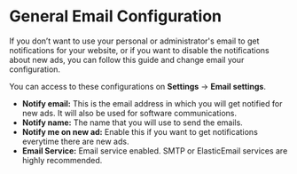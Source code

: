 # General Email Configuration

If you don’t want to use your personal or administrator's email to get notifications for your website, or if you want to disable the notifications about new ads, you can follow this guide and change email your configuration.

You can access to these configurations on  **Settings**  ->  **Email settings**.
-   **Notify email:**  This is the email address in which you will get notified for new ads. It will also be used for software communications.
-   **Notify name:**  The name that you will use to send the emails.
-   **Notify me on new ad:**  Enable this if you want to get notifications everytime there are new ads.
-   **Email Service:**  Email service enabled. SMTP or ElasticEmail services are highly recommended.
